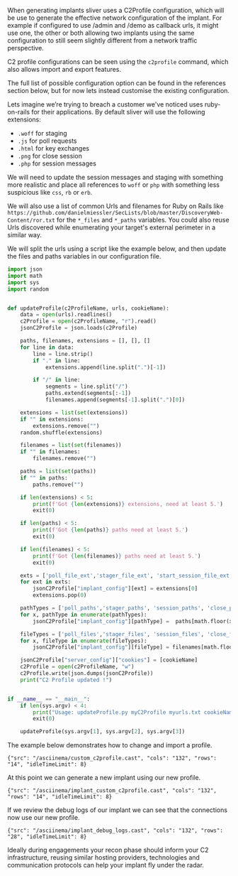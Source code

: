 When generating implants sliver uses a C2Profile configuration, which will be use to generate the effective network configuration of the implant. For example if configured to use /admin and /demo as callback urls, it might use one, the other or both allowing two implants using the same configuration to still seem slightly different from a network traffic perspective.

C2 profile configurations can be seen using the `c2profile` command, which also allows import and export features.

The full list of possible configuration option can be found in the references section below, but for now lets instead customise the existing configuration.

Lets imagine we’re trying to breach a customer we've noticed uses ruby-on-rails for their applications. By default sliver will use the following extensions:

- `.woff` for staging
- `.js` for poll requests
- `.html` for key exchanges
- `.png` for close session
- `.php` for session messages

We will need to update the session messages and staging with something more realistic and place all references to `woff` or `php` with something less suspicious like `css`, `rb` or `erb`.

We will also use a list of common Urls and filenames for Ruby on Rails like `https://github.com/danielmiessler/SecLists/blob/master/DiscoveryWeb-Content/ror.txt` for the `*_files` and `*_paths` variables. You could also reuse Urls discovered while enumerating your target's external perimeter in a similar way.

We will split the urls using a script like the example below, and then update the files and paths variables in our configuration file.

```python
import json
import math
import sys
import random


def updateProfile(c2ProfileName, urls, cookieName):
    data = open(urls).readlines()
    c2Profile = open(c2ProfileName, "r").read()
    jsonC2Profile = json.loads(c2Profile)

    paths, filenames, extensions = [], [], []
    for line in data:
        line = line.strip()
        if "." in line:
            extensions.append(line.split(".")[-1])

        if "/" in line:
            segments = line.split("/")
            paths.extend(segments[:-1])
            filenames.append(segments[-1].split(".")[0])

    extensions = list(set(extensions))
    if "" in extensions:
        extensions.remove("")
    random.shuffle(extensions)

    filenames = list(set(filenames))
    if "" in filenames:
        filenames.remove("")

    paths = list(set(paths))
    if "" in paths:
        paths.remove("")

    if len(extensions) < 5:
        print(f'Got {len(extensions)} extensions, need at least 5.')
        exit(0)

    if len(paths) < 5:
        print(f'Got {len(paths)} paths need at least 5.')
        exit(0)

    if len(filenames) < 5:
        print(f'Got {len(filenames)} paths need at least 5.')
        exit(0)

    exts = ['poll_file_ext','stager_file_ext', 'start_session_file_ext', 'session_file_ext', 'close_file_ext' ]
    for ext in exts:
        jsonC2Profile["implant_config"][ext] = extensions[0]
        extensions.pop(0)

    pathTypes = ['poll_paths','stager_paths', 'session_paths', 'close_paths' ]
    for x, pathType in enumerate(pathTypes):
        jsonC2Profile["implant_config"][pathType] =  paths[math.floor(x*(len(paths)/len(pathTypes))):math.floor((x+1)*(len(paths)/len(pathTypes)))]

    fileTypes = ['poll_files','stager_files', 'session_files', 'close_files']
    for x, fileType in enumerate(fileTypes):
        jsonC2Profile["implant_config"][fileType] = filenames[math.floor(x*(len(filenames)/len(fileTypes))):math.floor((x+1)*(len(filenames)/len(fileTypes)))]

    jsonC2Profile["server_config"]["cookies"] = [cookieName]
    c2Profile = open(c2ProfileName, "w")
    c2Profile.write(json.dumps(jsonC2Profile))
    print("C2 Profile updated !")


if __name__ == "__main__":
    if len(sys.argv) < 4:
        print("Usage: updateProfile.py myC2Profile myurls.txt cookieName")
        exit(0)

    updateProfile(sys.argv[1], sys.argv[2], sys.argv[3])
```
The example below demonstrates how to change and import a profile.

```asciinema
{"src": "/asciinema/custom_c2profile.cast", "cols": "132", "rows": "14", "idleTimeLimit": 8}
```

At this point we can generate a new implant using our new profile.

```asciinema
{"src": "/asciinema/implant_custom_c2profile.cast", "cols": "132", "rows": "14", "idleTimeLimit": 8}
```

If we review the debug logs of our implant we can see that the connections now use our new profile.

```asciinema
{"src": "/asciinema/implant_debug_logs.cast", "cols": "132", "rows": "28", "idleTimeLimit": 8}
```

Ideally during engagements your recon phase should inform your C2 infrastructure, reusing similar hosting providers, technologies and communication protocols can help your implant fly under the radar. 

